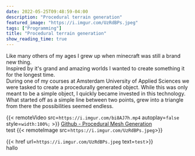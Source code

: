 ```yaml
---
date: 2022-05-25T09:48:59-04:00 
description: "Procedural terrain generation"
featured_image: "https://i.imgur.com/UzRdBPs.jpeg"
tags: ["Programming"]
title: "Procedural terrain generation"
show_reading_time: true
---
```


Like many others of my ages I grew up when minecraft was still a brand new thing.\
Inspired by it's grand and amazing worlds I wanted to create something it for the longest time.\
During one of my courses at Amsterdam University of Applied Sciences we were tasked to create a procedurally generated object. While this was only meant to be a simple object, I quickly became invested in this technology.\
What started off as a simple line between two points, grew into a triangle from there the possibilities seemed endless.

{{< remoteVideo src=`https://i.imgur.com/bi8AJ7h.mp4` autoplay=`false` style=`width:100%;` >}}
[Github - Procedural Mesh Generation](https://github.com/Westhes/Procedural-Mesh-Generation)\
test
{{< remoteImage src=`https://i.imgur.com/UzRdBPs.jpeg`>}}

{{< href url=`https://i.imgur.com/UzRdBPs.jpeg` text=`test`>}}\
hallo